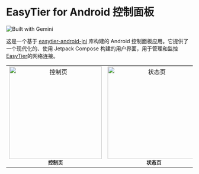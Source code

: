 # EasyTier for Android 控制面板
![Built with Gemini](https://img.shields.io/badge/AI%20Assistant-Gemini-blue)

这是一个基于 [easytier-android-jni](https://github.com/EasyTier/EasyTier/tree/main/easytier-contrib/easytier-android-jni) 库构建的 Android 控制面板应用。它提供了一个现代化的、使用 Jetpack Compose 构建的用户界面，用于管理和监控 [EasyTier](https://github.com/EasyTier/EasyTier)的网络连接。

<table align="center">
  <tr>
    <td align="center">
      <img src="https://github.com/user-attachments/assets/f983c28e-bf37-4fd6-8338-db682f20dd8c" alt="控制页" width="250"/>
      <br />
      <sub><b>控制页</b></sub>
    </td>
    <td align="center">
      <img src="https://github.com/user-attachments/assets/53cb3cc6-b487-4d17-8840-aa236d75ba11" alt="状态页" width="250"/>
      <br />
      <sub><b>状态页</b></sub>
    </td>
    <td align="center">
      <img src="https://github.com/user-attachments/assets/7995cb35-439d-450d-8d80-328f09c27725" alt="日志页" width="250"/>
      <br />
      <sub><b>日志页</b></sub>
    </td>
  </tr>
</table>
